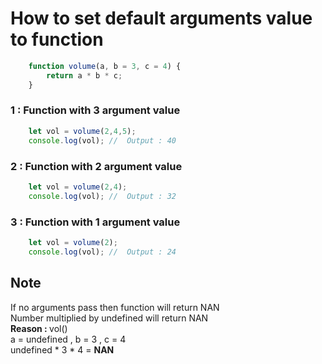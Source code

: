 # How to set default arguments value to function
```javascript
    function volume(a, b = 3, c = 4) {
        return a * b * c;
    }
```

### 1 : Function with 3 argument value
```javascript
    let vol = volume(2,4,5);
    console.log(vol); //  Output : 40
```
### 2 : Function with 2 argument value
```javascript
    let vol = volume(2,4);
    console.log(vol); //  Output : 32
```
### 3 : Function with 1 argument value
```javascript
    let vol = volume(2);
    console.log(vol); //  Output : 24
```
## **Note**
 If no arguments pass then function will return NAN \
 Number multiplied by undefined will return NAN \
    <b>Reason : </b> vol() \
    a = undefined , b = 3 , c = 4 \
    undefined * 3 * 4  = **NAN**
